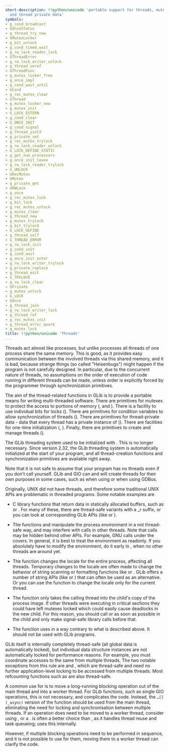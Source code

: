 ```yaml
---
short-description: !!python/unicode 'portable support for threads, mutexes, locks,     conditions
  and thread private data'
symbols:
- g_cond_broadcast
- GOnceStatus
- g_thread_try_new
- GMutexLocker
- g_bit_unlock
- g_cond_timed_wait
- g_rw_lock_reader_lock
- GThreadError
- g_rw_lock_writer_unlock
- g_thread_unref
- GThreadFunc
- g_mutex_locker_free
- g_once_impl
- g_cond_wait_until
- GCond
- g_rec_mutex_clear
- GThread
- g_mutex_locker_new
- g_mutex_init
- G_LOCK_EXTERN
- g_cond_clear
- G_ONCE_INIT
- g_cond_signal
- g_thread_yield
- g_private_set
- g_rec_mutex_trylock
- g_rw_lock_reader_unlock
- G_LOCK_DEFINE_STATIC
- g_get_num_processors
- g_once_init_leave
- g_rw_lock_reader_trylock
- G_UNLOCK
- GRecMutex
- GMutex
- g_private_get
- GRWLock
- g_once
- g_rec_mutex_lock
- g_bit_lock
- g_rec_mutex_unlock
- g_mutex_clear
- g_thread_new
- g_mutex_trylock
- g_bit_trylock
- G_LOCK_DEFINE
- g_thread_self
- G_THREAD_ERROR
- g_rw_lock_init
- g_cond_init
- g_cond_wait
- g_once_init_enter
- g_rw_lock_writer_trylock
- g_private_replace
- g_thread_exit
- G_TRYLOCK
- g_rw_lock_clear
- GPrivate
- g_mutex_unlock
- G_LOCK
- GOnce
- g_thread_join
- g_rw_lock_writer_lock
- g_thread_ref
- g_rec_mutex_init
- g_thread_error_quark
- g_mutex_lock
title: !!python/unicode 'Threads'
...
```


Threads act almost like processes, but unlike processes all threads
of one process share the same memory. This is good, as it provides
easy communication between the involved threads via this shared
memory, and it is bad, because strange things (so called
"Heisenbugs") might happen if the program is not carefully designed.
In particular, due to the concurrent nature of threads, no
assumptions on the order of execution of code running in different
threads can be made, unless order is explicitly forced by the
programmer through synchronization primitives.

The aim of the thread-related functions in GLib is to provide a
portable means for writing multi-threaded software. There are
primitives for mutexes to protect the access to portions of memory
([](GMutex), [](GRecMutex) and [](GRWLock)). There is a facility to use
individual bits for locks ([](g_bit_lock)). There are primitives
for condition variables to allow synchronization of threads ([](GCond)).
There are primitives for thread-private data - data that every
thread has a private instance of ([](GPrivate)). There are facilities
for one-time initialization ([](GOnce), [](g_once_init_enter)). Finally,
there are primitives to create and manage threads ([](GThread)).

The GLib threading system used to be initialized with [](g_thread_init).
This is no longer necessary. Since version 2.32, the GLib threading
system is automatically initialized at the start of your program,
and all thread-creation functions and synchronization primitives
are available right away.

Note that it is not safe to assume that your program has no threads
even if you don't call [](g_thread_new) yourself. GLib and GIO can
and will create threads for their own purposes in some cases, such
as when using [](g_unix_signal_source_new) or when using GDBus.

Originally, UNIX did not have threads, and therefore some traditional
UNIX APIs are problematic in threaded programs. Some notable examples
are

- C library functions that return data in statically allocated
buffers, such as [](strtok) or [](strerror). For many of these,
there are thread-safe variants with a _r suffix, or you can
look at corresponding GLib APIs (like [](g_strsplit) or [](g_strerror)).

- The functions [](setenv) and [](unsetenv) manipulate the process
environment in a not thread-safe way, and may interfere with [](getenv)
calls in other threads. Note that [](getenv) calls may be hidden behind
other APIs. For example, GNU [](gettext) calls [](getenv) under the
covers. In general, it is best to treat the environment as readonly.
If you absolutely have to modify the environment, do it early in
[](main), when no other threads are around yet.

- The [](setlocale) function changes the locale for the entire process,
affecting all threads. Temporary changes to the locale are often made
to change the behavior of string scanning or formatting functions
like [](scanf) or [](printf). GLib offers a number of string APIs
(like [](g_ascii_formatd) or [](g_ascii_strtod)) that can often be
used as an alternative. Or you can use the [](uselocale) function
to change the locale only for the current thread.

- The [](fork) function only takes the calling thread into the child's
copy of the process image. If other threads were executing in critical
sections they could have left mutexes locked which could easily
cause deadlocks in the new child. For this reason, you should
call [](exit) or [](exec) as soon as possible in the child and only
make signal-safe library calls before that.

- The [](daemon) function uses [](fork) in a way contrary to what is
described above. It should not be used with GLib programs.

GLib itself is internally completely thread-safe (all global data is
automatically locked), but individual data structure instances are
not automatically locked for performance reasons. For example,
you must coordinate accesses to the same [](GHashTable) from multiple
threads. The two notable exceptions from this rule are [](GMainLoop)
and [](GAsyncQueue), which are thread-safe and need no further
application-level locking to be accessed from multiple threads.
Most refcounting functions such as [](g_object_ref) are also thread-safe.

A common use for [](GThreads) is to move a long-running blocking operation out
of the main thread and into a worker thread. For GLib functions, such as
single GIO operations, this is not necessary, and complicates the code.
Instead, the `…[](_async)` version of the function should be used from the main
thread, eliminating the need for locking and synchronisation between multiple
threads. If an operation does need to be moved to a worker thread, consider
using [](g_task_run_in_thread), or a [](GThreadPool). [](GThreadPool) is often a
better choice than [](GThread), as it handles thread reuse and task queueing;
[](GTask) uses this internally.

However, if multiple blocking operations need to be performed in sequence,
and it is not possible to use [](GTask) for them, moving them to a worker thread
can clarify the code.
